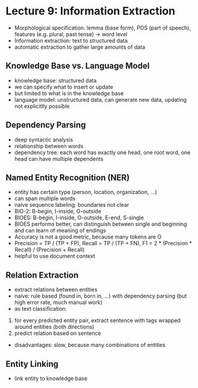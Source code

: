# Lecture 9: Information Extraction

- Morphological specification: lemma (base form), POS (part of speech), features (e.g. plural, past tense) -> word level
- Information extraction: text to structured data
- automatic extraction to gather large amounts of data

## Knowledge Base vs. Language Model
- knowledge base: structured data
- we can specify what to insert or update
- but limited to what is in the knowledge base
- language model: unstructured data, can generate new data, updating not explicitlly possible

## Dependency Parsing
- deep syntactic analysis
- relationship between words
- dependency tree: each word has exactly one head, one root word, one head can have multiple dependents

## Named Entity Recognition (NER)
- entity has certain type (person, location, organization, ...)
- can span multiple words
- naive sequence labeling: boundaries not clear
- BIO-2: B-begin, I-inside, O-outside
- BIOES: B-begin, I-inside, O-outside, E-end, S-single
- BIOES performs better, can distinguish between single and beginning and can learn of meaning of endings
- Accuracy is not a good metric, because many tokens are O
- Precision = TP / (TP + FP), Recall = TP / (TP + FN), F1 = 2 * (Precision * Recall) / (Precision + Recall)
- helpful to use document context

## Relation Extraction
- extract relations between entities
- naive: rule based (found in, born in, ...) with dependency parsing (but high error rate, much manual work)
- as text classification:
1. for every predicted entity pair, extract sentence with tags wrapped around entities (both directions)
2. predict relation based on sentence

- disadvantages: slow, because many combinations of entities

## Entity Linking
- link entity to knowledge base
